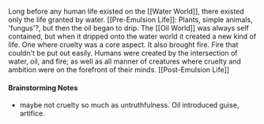 Long before any human life existed on the [[Water World]], there existed only the life granted by water. [[Pre-Emulsion Life]]: Plants, simple animals, 'fungus'?, but then the oil began to drip. The [[Oil World]] was always self contained, but when it dripped onto the water world it created a new kind of life. One where cruelty was a core aspect. It also brought fire. Fire that couldn't be put out easily. Humans were created by the intersection of water, oil, and fire; as well as all manner of creatures where cruelty and ambition were on the forefront of their minds. [[Post-Emulsion Life]]

#### Brainstorming Notes
- maybe not cruelty so much as untruthfulness. Oil introduced guise, artifice.